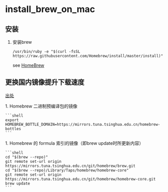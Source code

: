 # install_brew_on_mac

## 安装

1. 安装brew

    `/usr/bin/ruby -e "$(curl -fsSL https://raw.githubusercontent.com/Homebrew/install/master/install)"`

    see [HomeBrew](https://brew.sh/)


## 更换国内镜像提升下载速度

[出处](https://www.jianshu.com/p/5f1efab5a40a)


1. Homebrew 二进制预编译包的镜像

    ```shell
    export HOMEBREW_BOTTLE_DOMAIN=https://mirrors.tuna.tsinghua.edu.cn/homebrew-bottles
    ```
    
1. Homebrew 的 formula 索引的镜像（即brew update时所更新内容）

    ```shell
    cd "$(brew --repo)"
    git remote set-url origin https://mirrors.tuna.tsinghua.edu.cn/git/homebrew/brew.git
    cd "$(brew --repo)/Library/Taps/homebrew/homebrew-core"
    git remote set-url origin https://mirrors.tuna.tsinghua.edu.cn/git/homebrew/homebrew-core.git
    brew update
    ```
